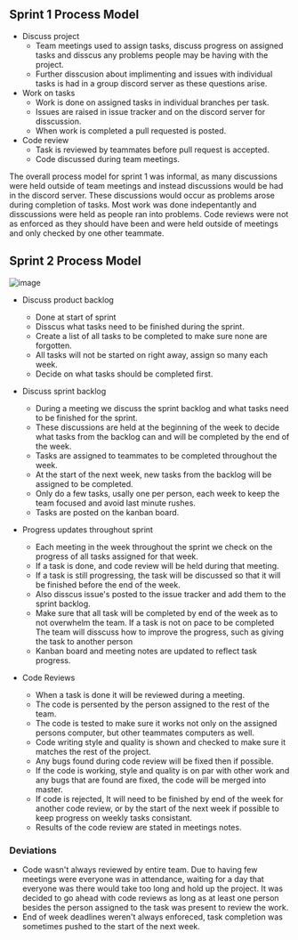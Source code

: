 ## Sprint 1 Process Model
- Discuss project
  - Team meetings used to assign tasks, discuss progress on assigned tasks and disscus any problems people may be having with the project.
  - Further disscusion about implimenting and issues with individual tasks is had in a group discord server as these questions arise.
- Work on tasks
  - Work is done on assigned tasks in individual branches per task.
  - Issues are raised in issue tracker and on the discord server for disscussion.  
  - When work is completed a pull requested is posted.  
- Code review
  - Task is reviewed by teammates before pull request is accepted.
  - Code discussed during team meetings.

The overall process model for sprint 1 was informal, as many discussions were held outside of team meetings and instead discussions would be had in the discord server. 
These discussions would occur as problems arose during completion of tasks. Most work was done indepentantly and disscussions were held as people ran into problems.
Code reviews were not as enforced as they should have been and were held outside of meetings and only checked by one other teammate.


## Sprint 2 Process Model  
![image](https://github.com/CS2005W24/term-project-teamj/assets/156006996/cfc5b572-dc60-4bb8-a552-48abc9cfa56b)

- Discuss product backlog
  - Done at start of sprint 
  - Disscus what tasks need to be finished during the sprint.
  - Create a list of all tasks to be completed to make sure none are forgotten.
  - All tasks will not be started on right away, assign so many each week.
  - Decide on what tasks should be completed first.

- Discuss sprint backlog
  - During a meeting we discuss the sprint backlog and what tasks need to be finished for the sprint.
  - These discussions are held at the beginning of the week to decide what tasks from the backlog can and will be completed by the end of the week.
  - Tasks are assigned to teammates to be completed throughout the week.
  - At the start of the next week, new tasks from the backlog will be assigned to be completed.
  - Only do a few tasks, usally one per person, each week to keep the team focused and avoid last minute rushes.
  - Tasks are posted on the kanban board.

- Progress updates throughout sprint
  - Each meeting in the week throughout the sprint we check on the progress of all tasks assigned for that week.
  - If a task is done, and code review will be held during that meeting.
  - If a task is still progressing, the task will be discussed so that it will be finished before the end of the week.
  - Also disscus issue's posted to the issue tracker and add them to the sprint backlog.
  - Make sure that all task will be completed by end of the week as to not overwhelm the team. If a task is not on pace to be completed The team will disscuss how to improve the progress, such as giving the task to another person
  - Kanban board and meeting notes are updated to reflect task progress.
 
- Code Reviews
  - When a task is done it will be reviewed during a meeting.
  - The code is persented by the person assigned to the rest of the team.
  - The code is tested to make sure it works not only on the assigned persons computer, but other teammates computers as well.
  - Code writing style and quality is shown and checked to make sure it matches the rest of the project.
  - Any bugs found during code review will be fixed then if possible.
  - If the code is working, style and quality is on par with other work and any bugs that are found are fixed, the code will be merged into master.
  - If code is rejected, It will need to be finished by end of the week for another code review, or by the start of the next week if possible to keep progress on weekly tasks consistant.
  - Results of the code review are stated in meetings notes.

 ### Deviations  
 - Code wasn't always reviewed by entire team. Due to having few meetings were everyone was in attendance, waiting for a day that everyone was there would take too long and hold up the project. It was decided to go ahead with code reviews as long as at least one person besides the person assigned to the task was present to review the work.
 - End of week deadlines weren't always enforeced, task completion was sometimes pushed to the start of the next week.
 
  
